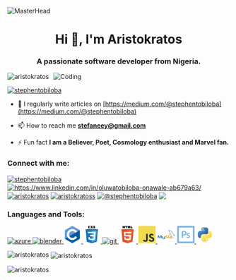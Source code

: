 ![MasterHead](https://suteki.co.id/wp-content/uploads/2020/04/software-developer-2.jpg)
<h1 align="center">Hi 👋, I'm Aristokratos</h1>
<h3 align="center">A passionate software developer from Nigeria.</h3>
<img align="right" alt="Coding" width="400" src="https://camo.githubusercontent.com/cae12fddd9d6982901d82580bdf321d81fb299141098ca1c2d4891870827bf17/68747470733a2f2f6d69726f2e6d656469756d2e636f6d2f6d61782f313336302f302a37513379765349765f7430696f4a2d5a2e676966">
<p align="left"> <img src="https://komarev.com/ghpvc/?username=aristokratos&label=Profile%20views&color=0e75b6&style=flat" alt="aristokratos" /> </p>

<p align="left"> <a href="https://twitter.com/stephentobiloba" target="blank"><img src="https://img.shields.io/twitter/follow/stephentobiloba?logo=twitter&style=for-the-badge" alt="stephentobiloba" /></a> </p>

- 📝 I regularly write articles on [https://medium.com/@stephentobiloba](https://medium.com/@stephentobiloba)

- 📫 How to reach me **stefaneey@gmail.com**

- ⚡ Fun fact **I am a Believer, Poet, Cosmology enthusiast and Marvel fan.**

<h3 align="left">Connect with me:</h3>
<p align="left">
<a href="https://twitter.com/stephentobiloba" target="blank"><img align="center" src="https://raw.githubusercontent.com/rahuldkjain/github-profile-readme-generator/master/src/images/icons/Social/twitter.svg" alt="stephentobiloba" height="30" width="40" /></a>
<a href="https://linkedin.com/in/https://www.linkedin.com/in/oluwatobiloba-onawale-ab679a63/" target="blank"><img align="center" src="https://raw.githubusercontent.com/rahuldkjain/github-profile-readme-generator/master/src/images/icons/Social/linked-in-alt.svg" alt="https://www.linkedin.com/in/oluwatobiloba-onawale-ab679a63/" height="30" width="40" /></a>
<a href="https://kaggle.com/aristokratos" target="blank"><img align="center" src="https://raw.githubusercontent.com/rahuldkjain/github-profile-readme-generator/master/src/images/icons/Social/kaggle.svg" alt="aristokratos" height="30" width="40" /></a>
<a href="https://instagram.com/aristokratoss" target="blank"><img align="center" src="https://raw.githubusercontent.com/rahuldkjain/github-profile-readme-generator/master/src/images/icons/Social/instagram.svg" alt="aristokratoss" height="30" width="40" /></a>
<a href="https://medium.com/@stephentobiloba" target="blank"><img align="center" src="https://raw.githubusercontent.com/rahuldkjain/github-profile-readme-generator/master/src/images/icons/Social/medium.svg" alt="@stephentobiloba" height="30" width="40" /></a>
<a href = "https://www.codewars.com/users/aristokratos/badges/large" target="blank"><img align="center" src = "https://www.codewars.com/users/aristokratos/badges/small" /></a>
</p>

<h3 align="left">Languages and Tools:</h3>
<p align="left"> <a href="https://azure.microsoft.com/en-in/" target="_blank" rel="noreferrer"> <img src="https://www.vectorlogo.zone/logos/microsoft_azure/microsoft_azure-icon.svg" alt="azure" width="40" height="40"/> </a> <a href="https://www.blender.org/" target="_blank" rel="noreferrer"> <img src="https://download.blender.org/branding/community/blender_community_badge_white.svg" alt="blender" width="40" height="40"/> </a> <a href="https://www.cprogramming.com/" target="_blank" rel="noreferrer"> <img src="https://raw.githubusercontent.com/devicons/devicon/master/icons/c/c-original.svg" alt="c" width="40" height="40"/> </a> <a href="https://www.w3schools.com/css/" target="_blank" rel="noreferrer"> <img src="https://raw.githubusercontent.com/devicons/devicon/master/icons/css3/css3-original-wordmark.svg" alt="css3" width="40" height="40"/> </a> <a href="https://git-scm.com/" target="_blank" rel="noreferrer"> <img src="https://www.vectorlogo.zone/logos/git-scm/git-scm-icon.svg" alt="git" width="40" height="40"/> </a> <a href="https://www.w3.org/html/" target="_blank" rel="noreferrer"> <img src="https://raw.githubusercontent.com/devicons/devicon/master/icons/html5/html5-original-wordmark.svg" alt="html5" width="40" height="40"/> </a> <a href="https://developer.mozilla.org/en-US/docs/Web/JavaScript" target="_blank" rel="noreferrer"> <img src="https://raw.githubusercontent.com/devicons/devicon/master/icons/javascript/javascript-original.svg" alt="javascript" width="40" height="40"/> </a> <a href="https://www.mysql.com/" target="_blank" rel="noreferrer"> <img src="https://raw.githubusercontent.com/devicons/devicon/master/icons/mysql/mysql-original-wordmark.svg" alt="mysql" width="40" height="40"/> </a> <a href="https://www.photoshop.com/en" target="_blank" rel="noreferrer"> <img src="https://raw.githubusercontent.com/devicons/devicon/master/icons/photoshop/photoshop-line.svg" alt="photoshop" width="40" height="40"/> </a> <a href="https://www.python.org" target="_blank" rel="noreferrer"> <img src="https://raw.githubusercontent.com/devicons/devicon/master/icons/python/python-original.svg" alt="python" width="40" height="40"/> </a> </p>

<p><img align="left" src="https://github-readme-stats.vercel.app/api/top-langs?username=aristokratos&show_icons=true&locale=en&layout=compact" alt="aristokratos" /></p>

<p>&nbsp;<img align="center" src="https://github-readme-stats.vercel.app/api?username=aristokratos&show_icons=true&locale=en" alt="aristokratos" /></p>

<p><img align="center" src="https://github-readme-streak-stats.herokuapp.com/?user=aristokratos&" alt="aristokratos" /></p>
